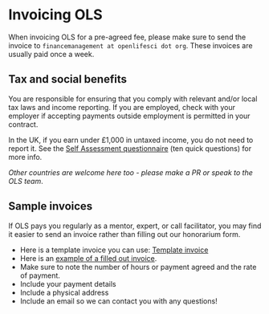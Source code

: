 # Invoicing OLS

When invoicing OLS for a pre-agreed fee, please make sure to send the invoice to `financemanagement at openlifesci dot org`. These invoices are usually paid once a week. 

## Tax and social benefits

You are responsible for ensuring that you comply with relevant and/or local tax laws and income reporting. If you are employed, check with your employer if accepting payments outside employment is permitted in your contract. 

In the UK, if you earn under £1,000 in untaxed income, you do not need to report it. See the [Self Assessment questionnaire](https://www.gov.uk/check-if-you-need-tax-return) (ten quick questions) for more info. 

_Other countries are welcome here too - please make a PR or speak to the OLS team_.

## Sample invoices

If OLS pays you regularly as a mentor, expert, or call facilitator, you may find it easier to send an invoice rather than filling out our honorarium form. 

- Here is a template invoice you can use: [Template invoice](https://docs.google.com/document/d/1JzDUJKUrczrgk0PEjOiwWV8orMaSeKsDcwzu8E7C4U4/edit?usp=sharing)
- Here is an [example of a filled out invoice](https://docs.google.com/document/d/13njRFxAddvpVRloCke1BzIw5Cuxfoymtgrm-FicPAbQ/edit?usp=sharing). 
-   Make sure to note the number of hours or payment agreed and the rate of payment. 
-   Include your payment details
-   Include a physical address
-   Include an email so we can contact you with any questions! 
